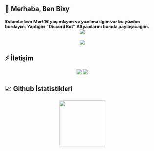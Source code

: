 
## 🎉 Merhaba, Ben Bixy
  <h4>
Selamlar ben Mert 16 yaşındayım ve yazılıma ilgim var bu yüzden burdayım. Yaptığım "Discord Bot" Altyapılarını burada paylaşacağım.
<div align="center">
    <a href="https://discord.com/users/804404496967925843" title="Discord Profile"><img src="https://lanyard-profile-readme.vercel.app/api/804404496967925843"></a>
</div>
</h4>
<div align="center">

</div>
</div>
<div align="center">
    <img src="https://komarev.com/ghpvc/?username=bixyjs&color=dc143c"/>
</div>

## ⚡ İletişim

<div align="center">
    <a href="https://discord.com/users/409604555094097939" target="_blank"><img src="https://shields.io/badge/Bixy-111111.svg?&style=for-the-badge&logo=discord&Color=white"></a>
    <a href="https://github.com/bixyjs" target="_blank"><img src="https://shields.io/badge/Bixy-111111.svg?&style=for-the-badge&logo=github&Color=white"></a></a>
</div>


## 📈 Github İstatistikleri

<div align="center">
    <img src="https://github-readme-stats.vercel.app/api?username=bixyjs&show_icons=true&theme=dark&hide_border=true" width="%100" height="150px">
</div>
